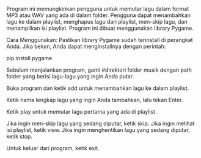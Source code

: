 Program ini memungkinkan pengguna untuk memutar lagu dalam format MP3 atau WAV yang ada di dalam folder. Pengguna dapat menambahkan lagu ke dalam playlist, menghapus lagu dari playlist, men-skip lagu, dan menampilkan isi playlist. Program ini dibuat menggunakan library Pygame.

Cara Menggunakan:
Pastikan library Pygame sudah terinstall di perangkat Anda. Jika belum, Anda dapat menginstallnya dengan perintah:

pip install pygame

Sebelum menjalankan program, ganti #direktori folder musik dengan path folder yang berisi lagu-lagu yang ingin Anda putar.

Buka program dan ketik add untuk menambahkan lagu ke dalam playlist.

Ketik nama lengkap lagu yang ingin Anda tambahkan, lalu tekan Enter.

Ketik play untuk memutar lagu pertama yang ada di playlist.

Jika ingin men-skip lagu yang sedang diputar, ketik skip.
Jika ingin melihat isi playlist, ketik view.
Jika ingin menghentikan lagu yang sedang diputar, ketik stop.

Untuk keluar dari program, ketik exit.
